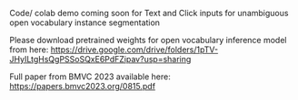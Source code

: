 Code/ colab demo coming soon for Text and Click inputs for unambiguous open vocabulary instance segmentation

Please download pretrained weights for open vocabulary inference model from here:
https://drive.google.com/drive/folders/1pTV-JHyILtgHsQgPSSoSQxE6PdFZipav?usp=sharing

Full paper from BMVC 2023 available here: https://papers.bmvc2023.org/0815.pdf
